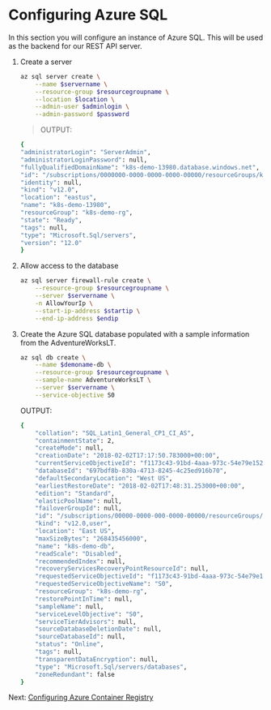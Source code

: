 # Configuring Azure SQL

In this section you will configure an instance of Azure SQL. This will be used as the backend for our REST API server.

1. Create a server

    ```bash
    az sql server create \
        --name $servername \
        --resource-group $resourcegroupname \
        --location $location \
        --admin-user $adminlogin \
        --admin-password $password
    ```
    > OUTPUT:
    ```bash
    {
    "administratorLogin": "ServerAdmin",
    "administratorLoginPassword": null,
    "fullyQualifiedDomainName": "k8s-demo-13980.database.windows.net",
    "id": "/subscriptions/0000000-0000-0000-0000-00000/resourceGroups/k8s-demo-rg/providers/Microsoft.Sql/servers/k8s-demo-13980",
    "identity": null,
    "kind": "v12.0",
    "location": "eastus",
    "name": "k8s-demo-13980",
    "resourceGroup": "k8s-demo-rg",
    "state": "Ready",
    "tags": null,
    "type": "Microsoft.Sql/servers",
    "version": "12.0"
    }
    ````

1. Allow access to the database

    ```bash
    az sql server firewall-rule create \
        --resource-group $resourcegroupname \
        --server $servername \
        -n AllowYourIp \
        --start-ip-address $startip \
        --end-ip-address $endip
    ```

1. Create the Azure SQL database populated with a sample information from the AdventureWorksLT.

    ```bash
    az sql db create \
        --name $demoname-db \
        --resource-group $resourcegroupname \
        --sample-name AdventureWorksLT \
        --server $servername \
        --service-objective S0
    ```
    OUTPUT:
    ```bash
    {
        "collation": "SQL_Latin1_General_CP1_CI_AS",
        "containmentState": 2,
        "createMode": null,
        "creationDate": "2018-02-02T17:17:50.783000+00:00",
        "currentServiceObjectiveId": "f1173c43-91bd-4aaa-973c-54e79e15235b",
        "databaseId": "697bdf8b-830a-4713-8245-4c25ed916b70",
        "defaultSecondaryLocation": "West US",
        "earliestRestoreDate": "2018-02-02T17:48:31.253000+00:00",
        "edition": "Standard",
        "elasticPoolName": null,
        "failoverGroupId": null,
        "id": "/subscriptions/00000-0000-000-0000-00000/resourceGroups/k8s-demo-rg/providers/Microsoft.Sql/servers/k8s-demo-13980/databases/k8s-demo-db",
        "kind": "v12.0,user",
        "location": "East US",
        "maxSizeBytes": "268435456000",
        "name": "k8s-demo-db",
        "readScale": "Disabled",
        "recommendedIndex": null,
        "recoveryServicesRecoveryPointResourceId": null,
        "requestedServiceObjectiveId": "f1173c43-91bd-4aaa-973c-54e79e15235b",
        "requestedServiceObjectiveName": "S0",
        "resourceGroup": "k8s-demo-rg",
        "restorePointInTime": null,
        "sampleName": null,
        "serviceLevelObjective": "S0",
        "serviceTierAdvisors": null,
        "sourceDatabaseDeletionDate": null,
        "sourceDatabaseId": null,
        "status": "Online",
        "tags": null,
        "transparentDataEncryption": null,
        "type": "Microsoft.Sql/servers/databases",
        "zoneRedundant": false
    }
    ```
 Next: [Configuring Azure Container Registry](03-configuring-acr.md)
